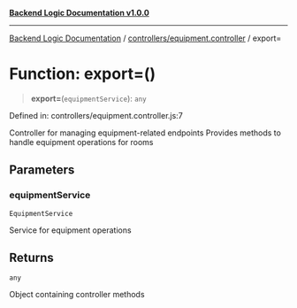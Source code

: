 [**Backend Logic Documentation v1.0.0**](../../../README.md)

***

[Backend Logic Documentation](../../../README.md) / [controllers/equipment.controller](../README.md) / export=

# Function: export=()

> **export=**(`equipmentService`): `any`

Defined in: controllers/equipment.controller.js:7

Controller for managing equipment-related endpoints
Provides methods to handle equipment operations for rooms

## Parameters

### equipmentService

`EquipmentService`

Service for equipment operations

## Returns

`any`

Object containing controller methods
